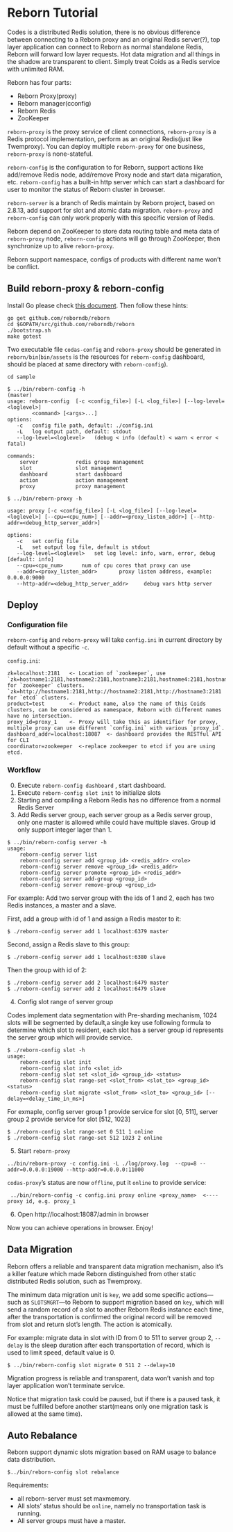 # Reborn Tutorial

Codes is a distributed Redis solution, there is no obvious difference between connecting to a Reborn proxy and an original Redis server(?), top layer application can connect to Reborn as normal standalone Redis, Reborn will forward low layer requests. Hot data migration and all things in the shadow are transparent to client. Simply treat Coids as a Redis service with unlimited RAM. 

Reborn has four parts:
* Reborn Proxy(proxy)
* Reborn manager(cconfig)
* Reborn Redis
* ZooKeeper

`reborn-proxy` is the proxy service of client connections, `reborn-proxy` is a Redis protocol implementation, perform as an original Redis(just like Twemproxy). You can deploy multiple `reborn-proxy` for one business, `reborn-proxy` is none-stateful.

`reborn-config` is the configuration to for Reborn, support actions like add/remove Redis node, add/remove Proxy node and start data migaration, etc. `reborn-config` has a built-in http server which can start a dashboard for user to monitor the status of Reborn cluster in browser.

`reborn-server` is a branch of Redis maintain by Reborn project, based on 2.8.13, add support for slot and atomic data migration. `reborn-proxy` and `reborn-config` can only work properly with this specific version of Redis.

Reborn depend on ZooKeeper to store data routing table and meta data of `reborn-proxy` node, `reborn-config` actions will go through ZooKeeper, then synchronize up to alive `reborn-proxy`.

Reborn support namespace, configs of products with different name  won’t be conflict.

## Build reborn-proxy & reborn-config

Install Go please check [this document](https://github.com/astaxie/build-web-application-with-golang/blob/master/ebook/01.1.md). Then follow these hints:

```
go get github.com/reborndb/reborn
cd $GOPATH/src/github.com/reborndb/reborn
./bootstrap.sh
make gotest
```

Two executable file `codas-config` and `reborn-proxy` should be generated in `reborn/bin`(`bin/assets` is the resources for `reborn-config` dashboard, should be placed at same directory with `reborn-config`).

```
cd sample

$ ../bin/reborn-config -h                                                                                                                                                                                                                           (master)
usage: reborn-config  [-c <config_file>] [-L <log_file>] [--log-level=<loglevel>]
        <command> [<args>...]
options:
   -c   config file path, default: ./config.ini
   -L   log output path, default: stdout
   --log-level=<loglevel>   (debug < info (default) < warn < error < fatal)

commands:
    server            redis group management
    slot              slot management
    dashboard         start dashboard
    action            action management
    proxy             proxy management
```

```
$ ../bin/reborn-proxy -h

usage: proxy [-c <config_file>] [-L <log_file>] [--log-level=<loglevel>] [--cpu=<cpu_num>] [--addr=<proxy_listen_addr>] [--http-addr=<debug_http_server_addr>]

options:
   -c	set config file
   -L	set output log file, default is stdout
   --log-level=<loglevel>	set log level: info, warn, error, debug [default: info]
   --cpu=<cpu_num>		num of cpu cores that proxy can use
   --addr=<proxy_listen_addr>		proxy listen address, example: 0.0.0.0:9000
   --http-addr=<debug_http_server_addr>		debug vars http server
```

## Deploy

### Configuration file

`reborn-config` and `reborn-proxy` will take `config.ini` in current directory by default without a specific `-c`.

`config.ini`:

```
zk=localhost:2181   <- Location of `zookeeper`, use `zk=hostname1:2181,hostname2:2181,hostname3:2181,hostname4:2181,hostname5:2181` for `zookeeper` clusters.
`zk=http://hostname1:2181,http://hostname2:2181,http://hostname3:2181 for `etcd` clusters.
product=test        <- Product name, also the name of this Coids clusters, can be considered as namespace, Reborn with different names have no intersection. 
proxy_id=proxy_1    <- Proxy will take this as identifier for proxy, multiple proxy can use different `config.ini` with various `proxy_id`.
dashboard_addr=localhost:18087  <- dashboard provides the RESTful API for CLI
coordinator=zookeeper  <-replace zookeeper to etcd if you are using etcd.
```

### Workflow
0. Execute `reborn-config dashboard` , start dashboard.
1. Execute `reborn-config slot init` to initialize slots
2. Starting and compiling a Reborn Redis has no difference from a normal Redis Server
3. Add Redis server group, each server group as a Redis server group, only one master is allowed while could have multiple slaves. Group id only support integer lager than 1.

```
$ ../bin/reborn-config server -h
usage:
    reborn-config server list
    reborn-config server add <group_id> <redis_addr> <role>
    reborn-config server remove <group_id> <redis_addr>
    reborn-config server promote <group_id> <redis_addr>
    reborn-config server add-group <group_id>
    reborn-config server remove-group <group_id>
```

For example: Add two server group with the ids of 1 and 2, each has two Redis instances, a master and a slave.

First, add a group with id of 1 and assign a Redis master to it:

```
$ ./reborn-config server add 1 localhost:6379 master
```

Second, assign a Redis slave to this group:

```
$ ./reborn-config server add 1 localhost:6380 slave
```

Then the group with id of 2:

```
$ ./reborn-config server add 2 localhost:6479 master
$ ./reborn-config server add 2 localhost:6479 slave
```

4. Config slot range of server group

Codes implement data segmentation with Pre-sharding mechanism, 1024 slots will be segmented by default,a single key use following formula to determine which slot to resident, each slot has a server group id represents the server group which will provide service.

```
$ ./reborn-config slot -h                                                                                                                                                                                                                     
usage:
    reborn-config slot init
    reborn-config slot info <slot_id>
    reborn-config slot set <slot_id> <group_id> <status>
    reborn-config slot range-set <slot_from> <slot_to> <group_id> <status>
    reborn-config slot migrate <slot_from> <slot_to> <group_id> [--delay=<delay_time_in_ms>]
```

For exmaple, config server group 1 provide service for slot [0, 511], server group 2 provide service for slot [512, 1023]

```
$ ./reborn-config slot range-set 0 511 1 online
$ ./reborn-config slot range-set 512 1023 2 online
```

5. Start `reborn-proxy`

```
../bin/reborn-proxy -c config.ini -L ./log/proxy.log  --cpu=8 --addr=0.0.0.0:19000 --http-addr=0.0.0.0:11000
```

`codas-proxy`’s status are now `offline`, put it `online` to provide service:

```
 ../bin/reborn-config -c config.ini proxy online <proxy_name>  <---- proxy id, e.g. proxy_1
```

6. Open http://localhost:18087/admin in browser

Now you can achieve operations in browser. Enjoy!

## Data Migration

Reborn offers a reliable and transparent data migration mechanism, also it’s a killer feature which made Reborn distinguished from other static distributed Redis solution, such as Twemproxy.

The minimum data migration unit is `key`, we add some specific actions—such as `SLOTSMGRT`—to Reborn to support migration based on `key`, which will send a random record of a slot to another Reborn Redis instance each time, after the transportation is confirmed the original record will be removed from slot and return slot’s length. The action is atomically.

For example: migrate data in slot with ID from 0 to 511 to server group 2, `--delay` is the sleep duration after each transportation of record, which is used to limit speed, default value is 0. 

```
$ ../bin/reborn-config slot migrate 0 511 2 --delay=10
```

Migration progress is reliable and transparent, data won’t vanish and top layer application won’t terminate service. 

Notice that migration task could be paused, but if there is a paused task, it must be fulfilled before another start(means only one migration task is allowed at the same time). 

## Auto Rebalance

Reborn support dynamic slots migration based on RAM usage to balance data distribution.
 
```
$../bin/reborn-config slot rebalance
```

Requirements:
 * all reborn-server must set maxmemory.
 * All slots’ status should be `online`, namely no transportation task is running. 
 * All server groups must have a master. 
